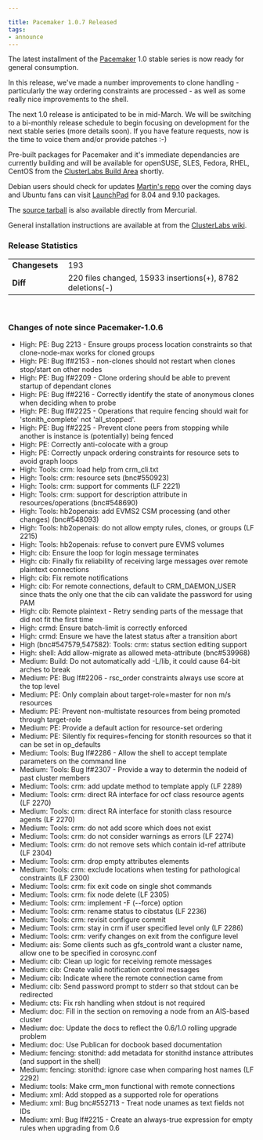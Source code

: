 ```yaml
---

title: Pacemaker 1.0.7 Released
tags:
- announce
---
```

The latest installment of the
[Pacemaker](http://www.clusterlabs.org/wiki/Pacemaker) 1.0 stable series is
now ready for general consumption.

In this release, we've made a number improvements to clone handling -
particularly the way ordering constraints are processed - as well as some
really nice improvements to the shell.

The next 1.0 release is anticipated to be in mid-March. We will be switching
to a bi-monthly release schedule to begin focusing on development for the next
stable series (more details soon). If you have feature requests, now is the
time to voice them and/or provide patches :-)

Pre-built packages for Pacemaker and it's immediate dependancies are currently
building and will be available for openSUSE, SLES, Fedora, RHEL, CentOS from
the [ClusterLabs Build Area](http://www.clusterlabs.org/rpm/) shortly.

Debian users should check for updates [Martin's repo](http://clusterlabs.org/wiki/Install#Debian) over the coming days and
Ubuntu fans can visit [LaunchPad](https://edge.launchpad.net/~ubuntu-ha-maintainers/+archive/ppa) for 8.04 and 9.10 packages.

The [source tarball](http://hg.clusterlabs.org/pacemaker/stable-1.0/archive/Pacemaker-1.0.7.tar.bz2) is also available directly from Mercurial.

General installation instructions are available at from the [ClusterLabs wiki](http://clusterlabs.org/wiki/Install).

### Release Statistics

<table><tr><td><strong>Changesets&nbsp;</strong></td> <td> 193 </td>
</tr><tr><td><strong>Diff</strong></td> <td> 220 files changed, 15933 insertions(+),
8782 deletions(-)</td> </tr></table><br/>

### Changes of note since Pacemaker-1.0.6

  * High: PE: Bug 2213 - Ensure groups process location constraints so that clone-node-max works for cloned groups
  * High: PE: Bug lf#2153 - non-clones should not restart when clones stop/start on other nodes
  * High: PE: Bug lf#2209 - Clone ordering should be able to prevent startup of dependant clones
  * High: PE: Bug lf#2216 - Correctly identify the state of anonymous clones when deciding when to probe
  * High: PE: Bug lf#2225 - Operations that require fencing should wait for 'stonith_complete' not 'all_stopped'.
  * High: PE: Bug lf#2225 - Prevent clone peers from stopping while another is instance is (potentially) being fenced
  * High: PE: Correctly anti-colocate with a group
  * High: PE: Correctly unpack ordering constraints for resource sets to avoid graph loops
  * High: Tools: crm: load help from crm_cli.txt
  * High: Tools: crm: resource sets (bnc#550923)
  * High: Tools: crm: support for comments (LF 2221)
  * High: Tools: crm: support for description attribute in resources/operations (bnc#548690)
  * High: Tools: hb2openais: add EVMS2 CSM processing (and other changes) (bnc#548093)
  * High: Tools: hb2openais: do not allow empty rules, clones, or groups (LF 2215)
  * High: Tools: hb2openais: refuse to convert pure EVMS volumes
  * High: cib: Ensure the loop for login message terminates
  * High: cib: Finally fix reliability of receiving large messages over remote plaintext connections
  * High: cib: Fix remote notifications
  * High: cib: For remote connections, default to CRM_DAEMON_USER since thats the only one that the cib can validate the password for using PAM
  * High: cib: Remote plaintext - Retry sending parts of the message that did not fit the first time
  * High: crmd: Ensure batch-limit is correctly enforced
  * High: crmd: Ensure we have the latest status after a transition abort
  * High (bnc#547579,547582): Tools: crm: status section editing support
  * High: shell: Add allow-migrate as allowed meta-attribute (bnc#539968)
  * Medium: Build: Do not automatically add -L/lib, it could cause 64-bit arches to break
  * Medium: PE: Bug lf#2206 - rsc_order constraints always use score at the top level
  * Medium: PE: Only complain about target-role=master for non m/s resources
  * Medium: PE: Prevent non-multistate resources from being promoted through target-role
  * Medium: PE: Provide a default action for resource-set ordering
  * Medium: PE: Silently fix requires=fencing for stonith resources so that it can be set in op_defaults
  * Medium: Tools: Bug lf#2286 - Allow the shell to accept template parameters on the command line
  * Medium: Tools: Bug lf#2307 - Provide a way to determin the nodeid of past cluster members
  * Medium: Tools: crm: add update method to template apply (LF 2289)
  * Medium: Tools: crm: direct RA interface for ocf class resource agents (LF 2270)
  * Medium: Tools: crm: direct RA interface for stonith class resource agents (LF 2270)
  * Medium: Tools: crm: do not add score which does not exist
  * Medium: Tools: crm: do not consider warnings as errors (LF 2274)
  * Medium: Tools: crm: do not remove sets which contain id-ref attribute (LF 2304)
  * Medium: Tools: crm: drop empty attributes elements
  * Medium: Tools: crm: exclude locations when testing for pathological constraints (LF 2300)
  * Medium: Tools: crm: fix exit code on single shot commands
  * Medium: Tools: crm: fix node delete (LF 2305)
  * Medium: Tools: crm: implement -F (--force) option
  * Medium: Tools: crm: rename status to cibstatus (LF 2236)
  * Medium: Tools: crm: revisit configure commit
  * Medium: Tools: crm: stay in crm if user specified level only (LF 2286)
  * Medium: Tools: crm: verify changes on exit from the configure level
  * Medium: ais: Some clients such as gfs_controld want a cluster name, allow one to be specified in corosync.conf
  * Medium: cib: Clean up logic for receiving remote messages
  * Medium: cib: Create valid notification control messages
  * Medium: cib: Indicate where the remote connection came from
  * Medium: cib: Send password prompt to stderr so that stdout can be redirected
  * Medium: cts: Fix rsh handling when stdout is not required
  * Medium: doc: Fill in the section on removing a node from an AIS-based cluster
  * Medium: doc: Update the docs to reflect the 0.6/1.0 rolling upgrade problem
  * Medium: doc: Use Publican for docbook based documentation
  * Medium: fencing: stonithd: add metadata for stonithd instance attributes (and support in the shell)
  * Medium: fencing: stonithd: ignore case when comparing host names (LF 2292)
  * Medium: tools: Make crm_mon functional with remote connections
  * Medium: xml: Add stopped as a supported role for operations
  * Medium: xml: Bug bnc#552713 - Treat node unames as text fields not IDs
  * Medium: xml: Bug lf#2215 - Create an always-true expression for empty rules when upgrading from 0.6

